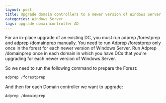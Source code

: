 ```yaml
---
layout: post
title: Upgrade domain controllers to a newer version of Windows Server
categories: Windows Server
tags: upgrade domaincontroller AD
---
```


For an in-place upgrade of an existing DC, you must run adprep /forestprep and adprep /domainprep manually. You need to run Adprep /forestprep only once in the forest for each newer version of Windows Server. Run Adprep /domainprep once in each domain in which you have DCs that you're upgrading for each newer version of Windows Server.


So we need to run the following command to prepare the Forest:

```Powershell
adprep /forestprep
```

And then for each Domain controller we want to upgrade:

```Powershell
Adprep /domainprep
```